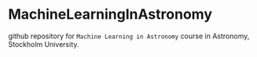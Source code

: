 # MachineLearningInAstronomy
github repository for `Machine Learning in Astronomy` course in Astronomy, Stockholm University.

